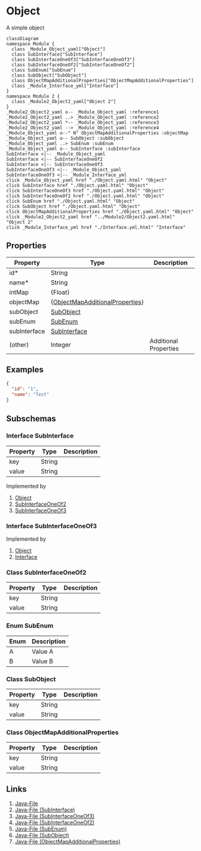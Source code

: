 # Object


A simple object
```mermaid
classDiagram
namespace Module {
  class _Module_Object_yaml["Object"]
  class SubInterface["SubInterface"]
  class SubInterfaceOneOf3["SubInterfaceOneOf3"]
  class SubInterfaceOneOf2["SubInterfaceOneOf2"]
  class SubEnum["SubEnum"]
  class SubObject["SubObject"]
  class ObjectMapAdditionalProperties["ObjectMapAdditionalProperties"]
  class _Module_Interface_yml["Interface"]
}
namespace Module 2 {
  class _Module2_Object2_yaml["Object 2"]
}
_Module2_Object2_yaml o-- _Module_Object_yaml :reference1
_Module2_Object2_yaml ..> _Module_Object_yaml :reference2
_Module2_Object2_yaml *-- _Module_Object_yaml :reference3
_Module2_Object2_yaml --> _Module_Object_yaml :reference4
_Module_Object_yaml o--" N" ObjectMapAdditionalProperties :objectMap
_Module_Object_yaml o-- SubObject :subObject
_Module_Object_yaml ..> SubEnum :subEnum
_Module_Object_yaml o-- SubInterface :subInterface
SubInterface <|-- _Module_Object_yaml 
SubInterface <|-- SubInterfaceOneOf2 
SubInterface <|-- SubInterfaceOneOf3 
SubInterfaceOneOf3 <|-- _Module_Object_yaml 
SubInterfaceOneOf3 <|-- _Module_Interface_yml 
click _Module_Object_yaml href "./Object.yaml.html" "Object"
click SubInterface href "./Object.yaml.html" "Object"
click SubInterfaceOneOf3 href "./Object.yaml.html" "Object"
click SubInterfaceOneOf2 href "./Object.yaml.html" "Object"
click SubEnum href "./Object.yaml.html" "Object"
click SubObject href "./Object.yaml.html" "Object"
click ObjectMapAdditionalProperties href "./Object.yaml.html" "Object"
click _Module2_Object2_yaml href "../Module2/Object2.yaml.html" "Object 2"
click _Module_Interface_yml href "./Interface.yml.html" "Interface"
```



## Properties
| Property | Type | Description |
|------|------|-------------|
| id* | String |  |
| name* | String |  |
| intMap | {Float} |  |
| objectMap | {[ObjectMapAdditionalProperties](#ObjectMapAdditionalProperties)} |  |
| subObject | [SubObject](#SubObject) |  |
| subEnum | [SubEnum](#SubEnum) |  |
| subInterface | [SubInterface](#SubInterface) |  |
| (other) | Integer | Additional Properties |

## Examples
```json
{
  "id": "1",
  "name": "Test"
}
```


## Subschemas
### Interface SubInterface


| Property | Type | Description |
|------|------|-------------|
| key | String |  |
| value | String |  |

Implemented by
1. [Object](./)
1. [SubInterfaceOneOf2](#SubInterfaceOneOf2)
1. [SubInterfaceOneOf3](#SubInterfaceOneOf3)
### Interface SubInterfaceOneOf3



Implemented by
1. [Object](./)
1. [Interface](./Interface.yml.md)
### Class SubInterfaceOneOf2


| Property | Type | Description |
|------|------|-------------|
| key | String |  |
| value | String |  |

### Enum SubEnum

| Enum | Description |
|------|-------------|
| A | Value A |
| B | Value B |


### Class SubObject


| Property | Type | Description |
|------|------|-------------|
| key | String |  |
| value | String |  |

### Class ObjectMapAdditionalProperties


| Property | Type | Description |
|------|------|-------------|
| key | String |  |
| value | String |  |



## Links
1. [Java-File](./java/Object.java)
1. [Java-File (SubInterface)](./java/ObjectSubInterface.java)
1. [Java-File (SubInterfaceOneOf3)](./java/ObjectSubInterfaceOneOf3.java)
1. [Java-File (SubInterfaceOneOf2)](./java/ObjectSubInterfaceOneOf2.java)
1. [Java-File (SubEnum)](./java/ObjectSubEnum.java)
1. [Java-File (SubObject)](./java/ObjectSubObject.java)
1. [Java-File (ObjectMapAdditionalProperties)](./java/ObjectObjectMapAdditionalProperties.java)
